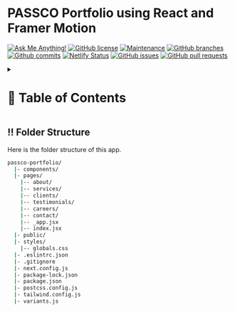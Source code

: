 <a name="readme-top"></a>

# PASSCO Portfolio using React and Framer Motion

[![Ask Me Anything!](https://flat.badgen.net/static/Ask%20me/anything?icon=github&color=black&scale=1.01)](https://github.com/passco-tech "Ask Me Anything!")
[![GitHub license](https://flat.badgen.net/github/license/passco-tech/portfolio?icon=github&color=black&scale=1.01)](https://github.com/passco-tech/portfolio/blob/main/LICENSE "GitHub license")
[![Maintenance](https://flat.badgen.net/static/Maintained/yes?icon=github&color=black&scale=1.01)](https://github.com/passco-tech/portfolio/commits/main "Maintenance")
[![GitHub branches](https://flat.badgen.net/github/branches/passco-tech/portfolio?icon=github&color=black&scale=1.01)](https://github.com/passco-tech/portfolio/branches "GitHub branches")
[![Github commits](https://flat.badgen.net/github/commits/passco-tech/portfolio?icon=github&color=black&scale=1.01)](https://github.com/passco-tech/portfolio/commits "Github commits")
[![Netlify Status](https://api.netlify.com/api/v1/badges/721491f5-0b0d-4120-96bd-6bd0480ef1e5/deploy-status)](https://passco.tech/ "Netlify Status")
[![GitHub issues](https://flat.badgen.net/github/issues/passco-tech/portfolio?icon=github&color=black&scale=1.01)](https://github.com/passco-tech/portfolio/issues "GitHub issues")
[![GitHub pull requests](https://flat.badgen.net/github/prs/passco-tech/portfolio?icon=github&color=black&scale=1.01)](https://github.com/passco-tech/portfolio/pulls "GitHub pull requests")

<!-- Table of Contents -->
<details>

<summary>

# :notebook_with_decorative_cover: Table of Contents

</summary>

- [Folder Structure](#bangbang-folder-structure)
- [Getting Started](#toolbox-getting-started)
- [Screenshots](#camera-screenshots)
- [Tech Stack](#gear-tech-stack)
- [Stats](#wrench-stats)
- [Contribute](#raised_hands-contribute)
- [Acknowledgements](#gem-acknowledgements)
- [Buy Me a Coffee](#coffee-buy-me-a-coffee)
- [Follow Me](#rocket-follow-me)
- [Learn More](#books-learn-more)
- [Deploy on Vercel](#page_with_curl-deploy-on-vercel)
- [Give A Star](#star-give-a-star)
- [Star History](#star2-star-history)

</details>

## :bangbang: Folder Structure

Here is the folder structure of this app.

```bash
passco-portfolio/
  |- components/
  |- pages/
    |-- about/
    |-- services/
    |-- clients/
    |-- testimonials/
    |-- careers/
    |-- contact/
    |-- _app.jsx
    |-- index.jsx
  |- public/
  |- styles/
    |-- globals.css
  |- .eslintrc.json
  |- .gitignore
  |- next.config.js
  |- package-lock.json
  |- package.json
  |- postcss.config.js
  |- tailwind.config.js
  |- variants.js
